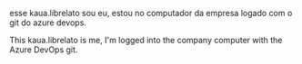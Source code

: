 esse kaua.librelato sou eu, estou no computador da empresa logado com o git do azure devops.

This kaua.librelato is me, I'm logged into the company computer with the Azure DevOps git.
